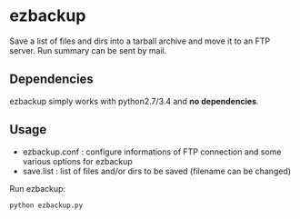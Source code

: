 ezbackup
========

Save a list of files and dirs into a tarball archive and move it to an FTP server. Run summary can be sent by mail.

## Dependencies
ezbackup simply works with python2.7/3.4 and **no dependencies**.

## Usage
- ezbackup.conf : configure informations of FTP connection and some various options for ezbackup
- save.list : list of files and/or dirs to be saved (filename can be changed)

Run ezbackup:
```
python ezbackup.py
```
